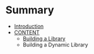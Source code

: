 # Summary

* [Introduction](README.md)
* [CONTENT](chapter1.md)
   * [Building a Library](building_a_library.md)
   * Building a Dynamic Library


